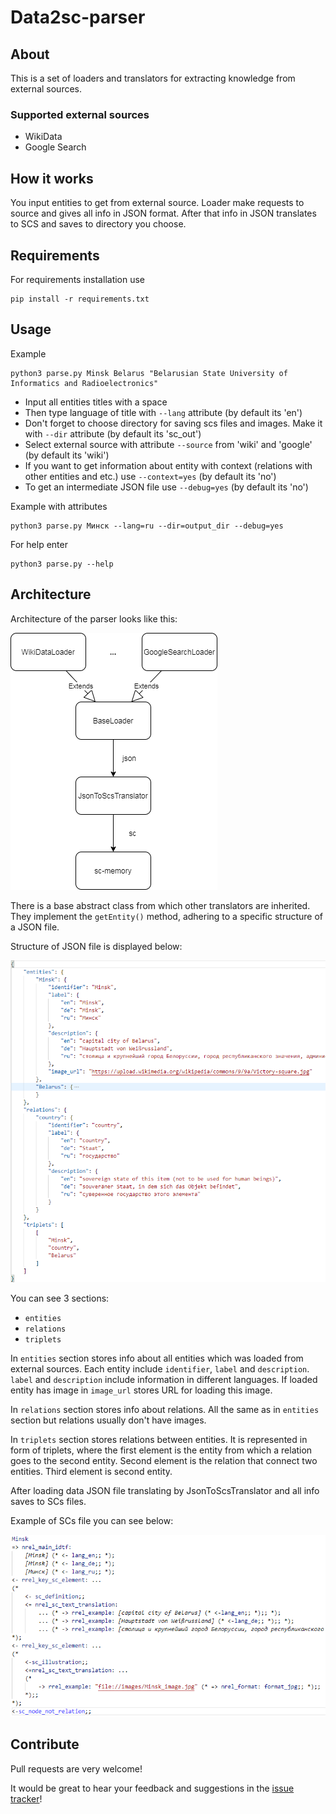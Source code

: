 Data2sc-parser
============

About
------------

This is a set of loaders and translators for extracting knowledge from external sources.

### Supported external sources

* WikiData
* Google Search

How it works
------------

You input entities to get from external source. Loader make requests to source and gives all info in JSON format. After that info in JSON translates to SCS and saves to directory you choose.

Requirements
------------

For requirements installation use

    pip install -r requirements.txt

Usage
------------

Example

    python3 parse.py Minsk Belarus "Belarusian State University of Informatics and Radioelectronics"

* Input all entities titles with a space
* Then type language of title with `--lang` attribute (by default its 'en')
* Don't forget to choose directory for saving scs files and images. Make it with `--dir` attribute (by default its 'sc_out')
* Select external source with attribute `--source` from 'wiki' and 'google' (by default its 'wiki')
* If you want to get information about entity with context (relations with other entities and etc.) use `--context=yes` (by default its 'no')
* To get an intermediate JSON file use `--debug=yes` (by default its 'no')

Example with attributes

    python3 parse.py Минск --lang=ru --dir=output_dir --debug=yes

For help enter

    python3 parse.py --help

Architecture
------------

Architecture of the parser looks like this:

![Architecture](./img/architecture.png)

There is a base abstract class from which other translators are inherited. They implement the `getEntity()` method, adhering to a specific structure of a JSON file.

Structure of JSON file is displayed below:

![JSON file structure](./img/json_structure.png)

You can see 3 sections:

* `entities`
* `relations`
* `triplets`

In `entities` section stores info about all entities which was loaded from external sources. Each entity include `identifier`, `label` and `description`. `label` and `description` include information in different languages. If loaded entity has image in `image_url` stores URL for loading this image.

In `relations` section stores info about relations. All the same as in `entities` section but relations usually don't have images.

In `triplets` section stores relations between entities. It is represented in form of triplets, where the first element is the entity from which a relation goes to the second entity. Second element is the relation that connect two entities. Third element is second entity.

After loading data JSON file translating by JsonToScsTranslator and all info saves to SCs files.

Example of SCs file you can see below:

![SCs file example](./img/scs_example.png)

Contribute
------------

Pull requests are very welcome!

It would be great to hear your feedback and suggestions in the [issue tracker](https://github.com/ostis-apps/data2sc-parser/issues)!
